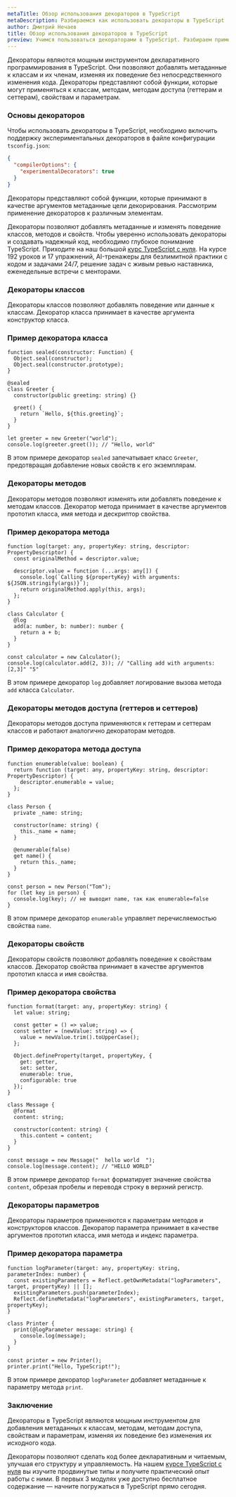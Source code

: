 ```yaml
---
metaTitle: Обзор использования декораторов в TypeScript
metaDescription: Разбираемся как использовать декораторы в TypeScript
author: Дмитрий Нечаев
title: Обзор использования декораторов в TypeScript
preview: Учимся пользоваться декораторами в TypeScript. Разбираем примеры использования
---
```


Декораторы являются мощным инструментом декларативного программирования в TypeScript. Они позволяют добавлять метаданные к классам и их членам, изменяя их поведение без непосредственного изменения кода. Декораторы представляют собой функции, которые могут применяться к классам, методам, методам доступа (геттерам и сеттерам), свойствам и параметрам.

### Основы декораторов

Чтобы использовать декораторы в TypeScript, необходимо включить поддержку экспериментальных декораторов в файле конфигурации `tsconfig.json`:

```json
{
  "compilerOptions": {
    "experimentalDecorators": true
  }
}

```

Декораторы представляют собой функции, которые принимают в качестве аргументов метаданные цели декорирования. Рассмотрим применение декораторов к различным элементам.

Декораторы позволяют добавлять метаданные и изменять поведение классов, методов и свойств. Чтобы уверенно использовать декораторы и создавать надежный код, необходимо глубокое понимание TypeScript. Приходите на наш большой [курс TypeScript с нуля](https://purpleschool.ru/course/typescript?utm_source=knowledgebase&utm_medium=text&utm_campaign=obzor-ispolzovaniya-dekoratorov-v-typescript). На курсе 192 уроков и 17 упражнений, AI-тренажеры для безлимитной практики с кодом и задачами 24/7, решение задач с живым ревью наставника, еженедельные встречи с менторами.

### Декораторы классов

Декораторы классов позволяют добавлять поведение или данные к классам. Декоратор класса принимает в качестве аргумента конструктор класса.

### Пример декоратора класса

```tsx
function sealed(constructor: Function) {
  Object.seal(constructor);
  Object.seal(constructor.prototype);
}

@sealed
class Greeter {
  constructor(public greeting: string) {}

  greet() {
    return `Hello, ${this.greeting}`;
  }
}

let greeter = new Greeter("world");
console.log(greeter.greet()); // "Hello, world"

```

В этом примере декоратор `sealed` запечатывает класс `Greeter`, предотвращая добавление новых свойств к его экземплярам.

### Декораторы методов

Декораторы методов позволяют изменять или добавлять поведение к методам классов. Декоратор метода принимает в качестве аргументов прототип класса, имя метода и дескриптор свойства.

### Пример декоратора метода

```tsx
function log(target: any, propertyKey: string, descriptor: PropertyDescriptor) {
  const originalMethod = descriptor.value;

  descriptor.value = function (...args: any[]) {
    console.log(`Calling ${propertyKey} with arguments: ${JSON.stringify(args)}`);
    return originalMethod.apply(this, args);
  };
}

class Calculator {
  @log
  add(a: number, b: number): number {
    return a + b;
  }
}

const calculator = new Calculator();
console.log(calculator.add(2, 3)); // "Calling add with arguments: [2,3]" "5"

```

В этом примере декоратор `log` добавляет логирование вызова метода `add` класса `Calculator`.

### Декораторы методов доступа (геттеров и сеттеров)

Декораторы методов доступа применяются к геттерам и сеттерам классов и работают аналогично декораторам методов.

### Пример декоратора метода доступа

```tsx
function enumerable(value: boolean) {
  return function (target: any, propertyKey: string, descriptor: PropertyDescriptor) {
    descriptor.enumerable = value;
  };
}

class Person {
  private _name: string;

  constructor(name: string) {
    this._name = name;
  }

  @enumerable(false)
  get name() {
    return this._name;
  }
}

const person = new Person("Tom");
for (let key in person) {
  console.log(key); // не выводит name, так как enumerable=false
}

```

В этом примере декоратор `enumerable` управляет перечисляемостью свойства `name`.

### Декораторы свойств

Декораторы свойств позволяют добавлять поведение к свойствам классов. Декоратор свойства принимает в качестве аргументов прототип класса и имя свойства.

### Пример декоратора свойства

```tsx
function format(target: any, propertyKey: string) {
  let value: string;

  const getter = () => value;
  const setter = (newValue: string) => {
    value = newValue.trim().toUpperCase();
  };

  Object.defineProperty(target, propertyKey, {
    get: getter,
    set: setter,
    enumerable: true,
    configurable: true
  });
}

class Message {
  @format
  content: string;

  constructor(content: string) {
    this.content = content;
  }
}

const message = new Message("  hello world  ");
console.log(message.content); // "HELLO WORLD"

```

В этом примере декоратор `format` форматирует значение свойства `content`, обрезая пробелы и переводя строку в верхний регистр.

### Декораторы параметров

Декораторы параметров применяются к параметрам методов и конструкторов классов. Декоратор параметра принимает в качестве аргументов прототип класса, имя метода и индекс параметра.

### Пример декоратора параметра

```tsx
function logParameter(target: any, propertyKey: string, parameterIndex: number) {
  const existingParameters = Reflect.getOwnMetadata("logParameters", target, propertyKey) || [];
  existingParameters.push(parameterIndex);
  Reflect.defineMetadata("logParameters", existingParameters, target, propertyKey);
}

class Printer {
  print(@logParameter message: string) {
    console.log(message);
  }
}

const printer = new Printer();
printer.print("Hello, TypeScript!");

```

В этом примере декоратор `logParameter` добавляет метаданные к параметру метода `print`.

### Заключение

Декораторы в TypeScript являются мощным инструментом для добавления метаданных к классам, методам, методам доступа, свойствам и параметрам, изменяя их поведение без изменения их исходного кода.

Декораторы позволяют сделать код более декларативным и читаемым, улучшая его структуру и управляемость. На нашем [курсе TypeScript с нуля](https://purpleschool.ru/course/typescript?utm_source=knowledgebase&utm_medium=text&utm_campaign=obzor-ispolzovaniya-dekoratorov-v-typescript) вы изучите продвинутые типы и получите практический опыт работы с ними. В первых 3 модулях уже доступно бесплатное содержание — начните погружаться в TypeScript прямо сегодня.
